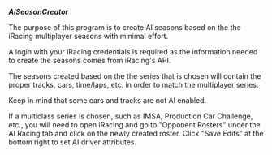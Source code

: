 ***AiSeasonCreator***

The purpose of this program is to create AI seasons based on the the iRacing multiplayer seasons with minimal effort.

A login with your iRacing credentials is required as the information needed to create the seasons comes from iRacing's API.

The seasons created based on the the series that is chosen will contain the proper tracks, cars, time/laps, etc. in 
order to match the multiplayer series.

Keep in mind that some cars and tracks are not AI enabled.

If a multiclass series is chosen, such as IMSA, Production Car Challenge, etc., you will need 
to open iRacing and go to "Opponent Rosters" under the AI Racing tab and click on the newly created roster. 
Click "Save Edits" at the bottom right to set AI driver attributes.

